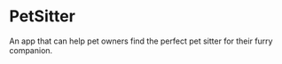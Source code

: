 # PetSitter
 An app that can help pet owners find the perfect pet sitter for their furry companion.
